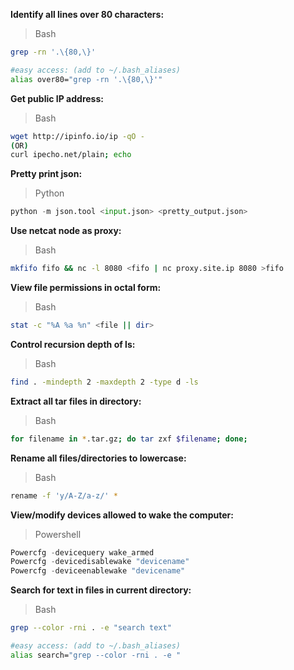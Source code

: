 **Identify all lines over 80 characters:**
> Bash

```bash
grep -rn '.\{80,\}'

#easy access: (add to ~/.bash_aliases)
alias over80="grep -rn '.\{80,\}'"
```


**Get public IP address:**
> Bash

```bash
wget http://ipinfo.io/ip -qO -
(OR)
curl ipecho.net/plain; echo
```


**Pretty print json:**
> Python

```python
python -m json.tool <input.json> <pretty_output.json>
```


**Use netcat node as proxy:**
> Bash

```bash
mkfifo fifo && nc -l 8080 <fifo | nc proxy.site.ip 8080 >fifo
```


**View file permissions in octal form:**
> Bash

```bash
stat -c "%A %a %n" <file || dir>
```


**Control recursion depth of ls:**
> Bash

```bash
find . -mindepth 2 -maxdepth 2 -type d -ls
```


**Extract all tar files in directory:**
> Bash

```bash
for filename in *.tar.gz; do tar zxf $filename; done;
```


**Rename all files/directories to lowercase:**
> Bash

```bash
rename -f 'y/A-Z/a-z/' *
```


**View/modify devices allowed to wake the computer:**
> Powershell

```powershell
Powercfg -devicequery wake_armed
Powercfg -devicedisablewake "devicename"
Powercfg -deviceenablewake "devicename"
```

**Search for text in files in current directory:**
> Bash

```bash
grep --color -rni . -e "search text"

#easy access: (add to ~/.bash_aliases)
alias search="grep --color -rni . -e "
```
